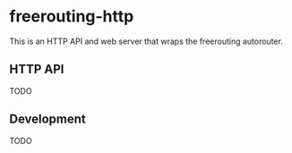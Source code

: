 # freerouting-http

This is an HTTP API and web server that wraps the freerouting autorouter.

## HTTP API

TODO

## Development

TODO
